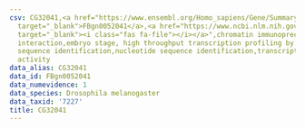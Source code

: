```yaml
---
csv: CG32041,<a href="https://www.ensembl.org/Homo_sapiens/Gene/Summary?db=core;g=FBgn0052041"
  target="_blank">FBgn0052041</a>,<a href="https://www.ncbi.nlm.nih.gov/pubmed/15998452"
  target="_blank"><i class="fas fa-file"></i></a>",chromatin immunoprecipitation assay,direct
  interaction,embryo stage, high throughput transcription profiling by microarray,nucleotide
  sequence identification,nucleotide sequence identification,transcriptional regulation,up-regulates
  activity
data_alias: CG32041
data_id: FBgn0052041
data_numevidence: 1
data_species: Drosophila melanogaster
data_taxid: '7227'
title: CG32041
---
```

